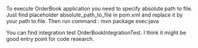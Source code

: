 To execute OrderBook application you need to specify absolute path to file.
Just find placeholder absolute_path_to_file in pom.xml and replace it by your path to file.
Then run command :
       mvn package exec:java

You can find integration test OrderBookIntegrationTest.
I think it might be good entry point for code research.
